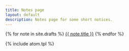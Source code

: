 ```yaml
---
title: Notes page
layout: default
description: Notes page for some short notices.
---
```


{% for note in site.drafts %}
<a href="{{ note.url | prepend: site.baseurl }}">{{ note.title }}</a>
{% endfor %}

{% include atom.tpl %}
